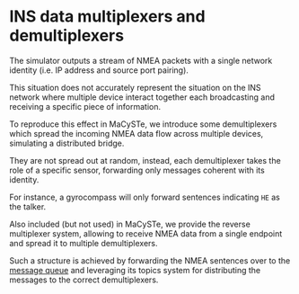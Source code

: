# INS data multiplexers and demultiplexers

The simulator outputs a stream of NMEA packets with a single network identity (i.e. IP address and source port pairing).

This situation does not accurately represent the situation on the INS network where multiple device interact together each broadcasting and receiving a specific piece of information.

To reproduce this effect in MaCySTe, we introduce some demultiplexers which spread the incoming NMEA data flow across multiple devices, simulating a distributed bridge.

They are not spread out at random, instead, each demultiplexer takes the role of a specific sensor, forwarding only messages coherent with its identity.

For instance, a gyrocompass will only forward sentences indicating `HE` as the talker.

Also included (but not used) in MaCySTe, we provide the reverse multiplexer system, allowing to receive NMEA data from a single endpoint and spread it to multiple demultiplexers.

Such a structure is achieved by forwarding the NMEA sentences over to the [message queue](./nats.md) and leveraging its topics system for distributing the messages to the correct demultiplexers.
